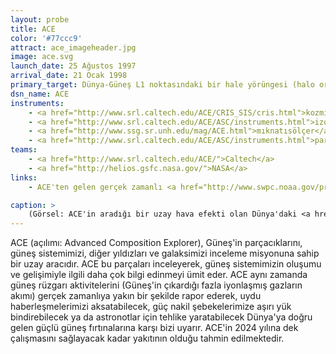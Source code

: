 ```yaml
---
layout: probe
title: ACE
color: '#77ccc9'
attract: ace_imageheader.jpg
image: ace.svg
launch_date: 25 Ağustos 1997
arrival_date: 21 Ocak 1998
primary_target: Dünya-Güneş L1 noktasındaki bir hale yörüngesi (halo orbit)
dsn_name: ACE
instruments:
    - <a href="http://www.srl.caltech.edu/ACE/CRIS_SIS/cris.html">kozmik ışın spektrometresi</a>
    - <a href="http://www.srl.caltech.edu/ACE/ASC/instruments.html">izotop spektrometreleri</a>
    - <a href="http://www.ssg.sr.unh.edu/mag/ACE.html">mıknatısölçer</a>
    - <a href="http://www.srl.caltech.edu/ACE/ASC/instruments.html">parçacık sensörleri</a>
teams:
    - <a href="http://www.srl.caltech.edu/ACE/">Caltech</a>
    - <a href="http://helios.gsfc.nasa.gov/">NASA</a>
links:
    - ACE'ten gelen gerçek zamanlı <a href="http://www.swpc.noaa.gov/products/ace-real-time-solar-wind">güneş rüzgarı verileri</a>

caption: >
    (Görsel: ACE'in aradığı bir uzay hava efekti olan Dünya'daki <a href="http://www.nasa.gov/content/aurora-australis-or-the-southern-lights-0/">kutup ışıkları</a>nın Uluslararası Uzay İstasyonu'ndan görünüşü, NASA)
---
```

ACE (açılımı: Advanced Composition Explorer), Güneş'in parçacıklarını, güneş sistemimizi, diğer yıldızları ve galaksimizi inceleme misyonuna sahip bir uzay aracıdır. ACE bu parçaları inceleyerek, güneş sistemimizin oluşumu ve gelişimiyle ilgili daha çok bilgi edinmeyi ümit eder. ACE aynı zamanda güneş rüzgarı aktivitelerini (Güneş'in çıkardığı fazla iyonlaşmış gazların akımı) gerçek zamanlıya yakın bir şekilde rapor ederek, uydu haberleşmelerimizi aksatabilecek, güç nakil şebekelerimize aşırı yük bindirebilecek ya da astronotlar için tehlike yaratabilecek Dünya'ya doğru gelen güçlü güneş fırtınalarına karşı bizi uyarır. ACE'in 2024 yılına dek çalışmasını sağlayacak kadar yakıtının olduğu tahmin edilmektedir.
